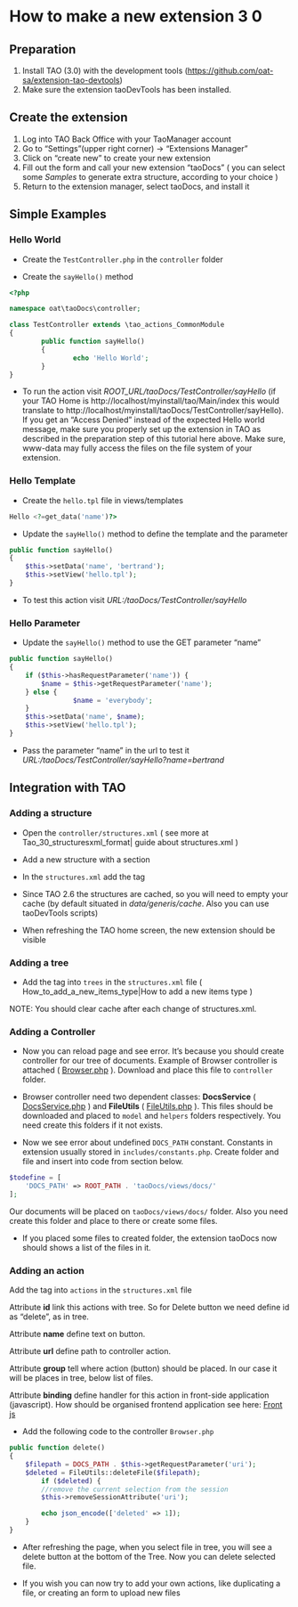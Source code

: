 <!--
parent: 'TAO 3 0'
created_at: '2014-09-17 10:33:59'
updated_at: '2016-06-17 14:30:08'
authors:
    - 'Christophe Garcia'
tags:
    - 'Legacy Versions:TAO 3.0'
-->



# How to make a new extension 3 0

## Preparation

1.  Install TAO (3.0) with the development tools (https://github.com/oat-sa/extension-tao-devtools)
2.  Make sure the extension taoDevTools has been installed.

## Create the extension

1.  Log into TAO Back Office with your TaoManager account
2.  Go to “Settings”(upper right corner) -> “Extensions Manager”
3.  Click on “create new” to create your new extension
4.  Fill out the form and call your new extension “taoDocs” ( you can select some *Samples* to generate extra structure, according to your choice )
5.  Return to the extension manager, select taoDocs, and install it

## Simple Examples

### Hello World

- Create the `TestController.php` in the `controller` folder

- Create the `sayHello()` method

```php
<?php

namespace oat\taoDocs\controller;

class TestController extends \tao_actions_CommonModule
{
        public function sayHello()
        {
                echo 'Hello World';
        }
}
```

-   To run the action visit *ROOT_URL/taoDocs/TestController/sayHello* (if your TAO Home is http://localhost/myinstall/tao/Main/index this would translate to http://localhost/myinstall/taoDocs/TestController/sayHello). If you get an “Access Denied” instead of the expected Hello world message, make sure you properly set up the extension in TAO as described in the preparation step of this tutorial here above. Make sure, www-data may fully access the files on the file system of your extension.

### Hello Template



- Create the `hello.tpl` file in views/templates

```php
Hello <?=get_data('name')?>
```

- Update the `sayHello()` method to define the template and the parameter *<span class="URL:/taoDocs/TestController/sayHello"></span>*

```php
public function sayHello()
{
	$this->setData('name', 'bertrand');
	$this->setView('hello.tpl');
}
```

-   To test this action visit *<span class="URL:/taoDocs/TestController/sayHello">URL:/taoDocs/TestController/sayHello</span>*

### Hello Parameter

- Update the `sayHello()` method to use the GET parameter “name”

```php
public function sayHello()
{
	if ($this->hasRequestParameter('name')) {
		$name = $this->getRequestParameter('name');
	} else {
                $name = 'everybody';
	}
	$this->setData('name', $name);
	$this->setView('hello.tpl');
}
```

-   Pass the parameter “name” in the url to test it *<span class="URL:/taoDocs/TestController/sayHello?name=bertrand">URL:/taoDocs/TestController/sayHello?name=bertrand</span>*

## Integration with TAO

### Adding a structure

- Open the `controller/structures.xml` ( see more at Tao_30_structuresxml_format| guide about structures.xml  )

- Add a new structure with a section

- In the `structures.xml` add the tag

-   Since TAO 2.6 the structures are cached, so you will need to empty your cache (by default situated in *data/generis/cache*. Also you can use taoDevTools scripts)

-   When refreshing the TAO home screen, the new extension should be visible

### Adding a tree

- Add the tag into `trees` in the `structures.xml` file ( How_to_add_a_new_items_type|How to add a new items type )

NOTE: You should clear cache after each change of structures.xml.

### Adding a Controller

- Now you can reload page and see error. It’s because you should create controller for our tree of documents. Example of Browser controller is attached ( [Browser.php](../resources/Browser.php) ). Download and place this file to `controller` folder.

- Browser controller need two dependent classes: **DocsService** ( [DocsService.php](../resources/DocsService.php) ) and **FileUtils** ( [FileUtils.php](../resources/FileUtils.php) ). This files should be downloaded and placed to `model` and `helpers` folders respectively. You need create this folders if it not exists.

- Now we see error about undefined `DOCS_PATH` constant. Constants in extension usually stored in `includes/constants.php`. Create folder and file and insert into code from section below.

```php
$todefine = [
    'DOCS_PATH' => ROOT_PATH . 'taoDocs/views/docs/'
];
```

Our documents will be placed on `taoDocs/views/docs/` folder. Also you need create this folder and place to there or create some files.

-   If you placed some files to created folder, the extension taoDocs now should shows a list of the files in it.

### Adding an action

Add the tag into `actions` in the `structures.xml` file

Attribute **id** link this actions with tree. So for Delete button we need define id as “delete”, as in tree.

Attribute **name** define text on button.

Attribute **url** define path to controller action.

Attribute **group** tell where action (button) should be placed. In our case it will be places in tree, below list of files.

Attribute **binding** define handler for this action in front-side application (javascript). How should be organised frontend application see here: [Front js](../documentation-for-core-components/front-js.md)

- Add the following code to the controller `Browser.php`

```php
public function delete()
{
	$filepath = DOCS_PATH . $this->getRequestParameter('uri');
	$deleted = FileUtils::deleteFile($filepath);
        if ($deleted) {
		//remove the current selection from the session
		$this->removeSessionAttribute('uri');

		echo json_encode(['deleted' => 1]);
	}
}
```

-   After refreshing the page, when you select file in tree, you will see a delete button at the bottom of the Tree. Now you can delete selected file.

-   If you wish you can now try to add your own actions, like duplicating a file, or creating an form to upload new files